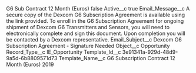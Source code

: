 <?xml version="1.0" encoding="UTF-8"?>
<CustomMetadata xmlns="http://soap.sforce.com/2006/04/metadata" xmlns:xsi="http://www.w3.org/2001/XMLSchema-instance" xmlns:xsd="http://www.w3.org/2001/XMLSchema">
    <label>G6 Sub Contract 12 Month (Euros)</label>
    <protected>false</protected>
    <values>
        <field>Active__c</field>
        <value xsi:type="xsd:boolean">true</value>
    </values>
    <values>
        <field>Email_Message__c</field>
        <value xsi:type="xsd:string">A secure copy of the Dexcom G6 Subscription Agreement is available using the link provided. To enroll in the G6 Subscription Agreement for ongoing shipment of Dexcom G6 Transmitters and Sensors, you will need to electronically complete and sign this document. Upon completion you will be contacted by a Dexcom representative.</value>
    </values>
    <values>
        <field>Email_Subject__c</field>
        <value xsi:type="xsd:string">Dexcom G6 Subscription Agreement - Signature Needed</value>
    </values>
    <values>
        <field>Object__c</field>
        <value xsi:type="xsd:string">Opportunity</value>
    </values>
    <values>
        <field>Record_Type__c</field>
        <value xsi:type="xsd:string">IE_Opportunity</value>
    </values>
    <values>
        <field>Template_Id__c</field>
        <value xsi:type="xsd:string">3e91341a-929d-48d9-9a5d-6b8809571d73</value>
    </values>
    <values>
        <field>Template_Name__c</field>
        <value xsi:type="xsd:string">G6 Subscription Contract 12 Month (Euros) 2019</value>
    </values>
</CustomMetadata>
